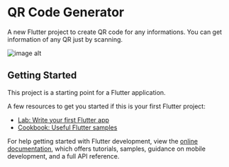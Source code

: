 # QR Code Generator

A new Flutter project to create QR code for any informations. You can get information of any QR just by scanning. 

![image alt](https://drive.google.com/file/d/1Gnt1N9YM2J4V0wTSGJwX-ZgqADxD1Ziw/view?usp=sharing)

## Getting Started

This project is a starting point for a Flutter application.

A few resources to get you started if this is your first Flutter project:

- [Lab: Write your first Flutter app](https://docs.flutter.dev/get-started/codelab)
- [Cookbook: Useful Flutter samples](https://docs.flutter.dev/cookbook)

For help getting started with Flutter development, view the
[online documentation](https://docs.flutter.dev/), which offers tutorials,
samples, guidance on mobile development, and a full API reference.
